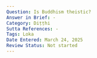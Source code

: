```yaml
---
Question: Is Buddhism theistic?
Answer in Brief: -
Category: Diṭṭhi
Sutta References: -
Tags: Loka
Date Entered: March 24, 2025
Review Status: Not started
---
```

